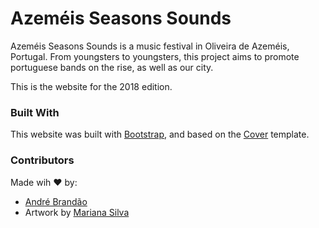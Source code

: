 # Azeméis Seasons Sounds

Azeméis Seasons Sounds is a music festival in Oliveira de Azeméis, Portugal. 
From youngsters to youngsters, this project aims to promote portuguese bands on the rise, as well as our city.

This is the website for the 2018 edition. 
### Built With
This website was built with [Bootstrap](https://getbootstrap.com), and based on the [Cover](https://getbootstrap.com/docs/4.0/examples/cover/) template.

### Contributors
Made wih :heart: by:
* [André Brandão](https://github.com/andrebrandao21)
* Artwork by [Mariana Silva](https://behance.net/marianammsilva)